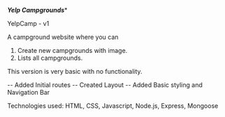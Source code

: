 ***************Yelp Campgrounds****************

YelpCamp - v1

A campground website where you can 
1. Create new campgrounds with image.
2. Lists all campgrounds.

This version is very basic with no functionality.

-- Added Initial routes 
-- Created Layout
-- Added Basic styling and Navigation Bar

Technologies used:
HTML, CSS, Javascript, Node.js, Express, Mongoose
